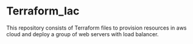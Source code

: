 # Terraform_Iac
This repository consists of Terraform files to provision resources in aws cloud and deploy a group of web servers with load balancer.
